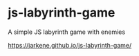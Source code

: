 # js-labyrinth-game
A simple JS labyrinth game with enemies

https://jarkene.github.io/js-labyrinth-game/
